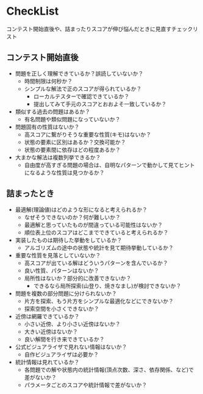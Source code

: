 # CheckList

コンテスト開始直後や、詰まったりスコアが伸び悩んだときに見直すチェックリスト

## コンテスト開始直後

- 問題を正しく理解できているか？誤読していないか？
  - 時間制限は何秒か？
  - シンプルな解法で正のスコアが得られているか？
    - ローカルテスターで確認できているか？
    - 提出してみて手元のスコアとおおよそ一致しているか？
- 類似する過去の問題はあるか？
  - 有名問題や類似問題になっていないか？
- 問題固有の性質はないか？
  - 高スコアに繋がりそうな重要な性質(キモ)はないか？
  - 状態の要素に区別はあるか？交換可能か？
  - 状態の要素間に依存はどの程度あるか？
- 大まかな解法は複数列挙できるか？
  - 自由度が高すぎる問題の場合は、自明なパターンで動かして見てヒントになるような性質は見つかるか？

## 詰まったとき

- 最適解(理論値)はどのような形になると考えられるか？
  - なぜそうできないのか？何が難しいか？
  - 最適解と思っていたものが間違っている可能性はないか？
  - 順位表上位のスコアはどこまでできていると考えられるか？
- 実装したものは期待した挙動をしているか？
  - アルゴリズムの途中の状態や統計を見て期待挙動しているか？
- 重要な性質を見落としていないか？
  - 高スコアが出ている解はどういうパターンを含んでいるか？
  - 良い性質、パターンはないか？
  - 局所性はないか？部分的に改善できないか？
    - できるなら局所探索(山登り、焼きなまし)が検討できないか？
- 問題を複数の部分問題に分けられないか？
  - 片方を探索、もう片方をシンプルな最適化などにできないか？
  - 探索空間を小さくできないか？
- 近傍は網羅できているか？
  - 小さい近傍、より小さい近傍はないか？
  - 大きい近傍はないか？
  - 良い解間を行き来できているか？
- 公式ビジュアライザで見れない情報はないか？
  - 自作ビジュアライザは必要か？
- 統計情報は見れているか？
  - 各問題での解や状態内の統計情報(頂点次数、深さ、依存関係、など)で差がないか？
  - パラメータごとのスコアや統計情報で差がないか？